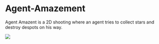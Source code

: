 # Agent-Amazement
Agent Amazent is a 2D shooting where an agent tries to collect stars and destroy despots on his way.

![](Images/Agent%20Amazement.png)
